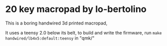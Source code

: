 # 20 key macropad by lo-bertolino

This is a boring handwired 3d printed macropad,

It uses a teensy 2.0 below its belt, to build and write the firmware,
run `make handwired/lb4x5:default:teensy` in "qmk/"
